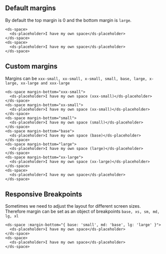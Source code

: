 ## Default margins

By default the top margin is 0 and the bottom margin is `large`.
```
<ds-space>
  <ds-placeholder>I have my own space</ds-placeholder>
</ds-space>
<ds-space>
  <ds-placeholder>I have my own space</ds-placeholder>
</ds-space>
```

## Custom margins

Margins can be `xxx-small, xx-small, x-small, small, base, large, x-large, xx-large and xxx-large`
```
<ds-space margin-bottom="xxx-small">
  <ds-placeholder>I have my own space (xxx-small)</ds-placeholder>
</ds-space>
<ds-space margin-bottom="xx-small">
  <ds-placeholder>I have my own space (xx-small)</ds-placeholder>
</ds-space>
<ds-space margin-bottom="small">
  <ds-placeholder>I have my own space (small)</ds-placeholder>
</ds-space>
<ds-space margin-bottom="base">
  <ds-placeholder>I have my own space (base)</ds-placeholder>
</ds-space>
<ds-space margin-bottom="large">
  <ds-placeholder>I have my own space (large)</ds-placeholder>
</ds-space>
<ds-space margin-bottom="xx-large">
  <ds-placeholder>I have my own space (xx-large)</ds-placeholder>
</ds-space>
<ds-space>
  <ds-placeholder>I have my own space</ds-placeholder>
</ds-space>
```

## Responsive Breakpoints

Sometimes we need to adjust the layout for different screen sizes.
Therefore margin can be set as an object of breakpoints `base, xs, sm, md, lg, xl`
```
<ds-space :margin-bottom="{ base: 'small', md: 'base', lg: 'large' }">
  <ds-placeholder>I have my own space</ds-placeholder>
</ds-space>
<ds-space>
  <ds-placeholder>I have my own space</ds-placeholder>
</ds-space>
```